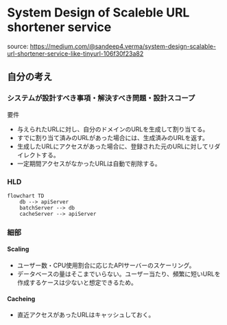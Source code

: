# System Design of Scaleble URL shortener service

source: https://medium.com/@sandeep4.verma/system-design-scalable-url-shortener-service-like-tinyurl-106f30f23a82


## 自分の考え

### システムが設計すべき事項・解決すべき問題・設計スコープ

要件
- 与えられたURLに対し、自分のドメインのURLを生成して割り当てる。
- すでに割り当て済みのURLがあった場合には、生成済みのURLを返す。
- 生成したURLにアクセスがあった場合に、登録された元のURLに対してリダイレクトする。
- 一定期間アクセスがなかったURLは自動で削除する。

### HLD

```mermaid
flowchart TD
    db --> apiServer
    batchServer --> db
    cacheServer --> apiServer
```

### 細部

#### Scaling

- ユーザー数・CPU使用割合に応じたAPIサーバーのスケーリング。
- データベースの量はそこまでいらない。ユーザー当たり、頻繁に短いURLを作成するケースは少ないと想定できるため。

#### Cacheing

- 直近アクセスがあったURLはキャッシュしておく。
